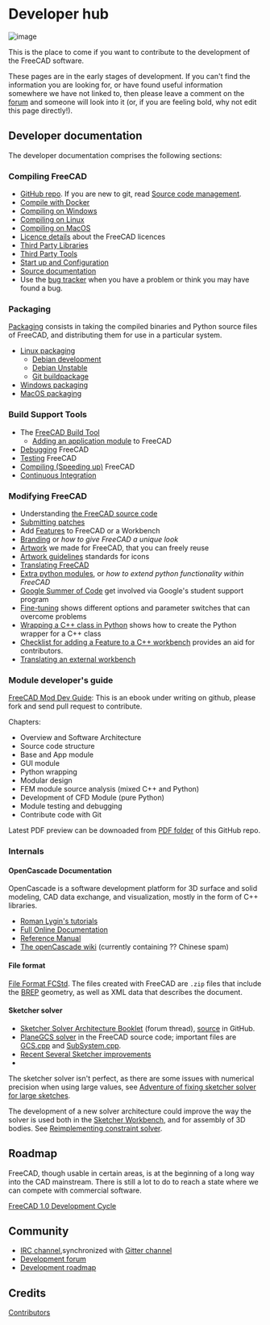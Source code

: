 # Developer hub

![image](https://github.com/FreeCAD/FreeCAD-documentation-docusaurus/assets/100439627/5b9c883b-00ab-45c8-8111-81778f84aa76)  

This is the place to come if you want to contribute to the development of the FreeCAD software.

These pages are in the early stages of development. If you can't find the information you are looking for, or have found useful information somewhere we have not linked to, then please leave a comment on the [forum](http://forum.freecadweb.org/index.php?sid=5f84150e79db8842e277b042077097ff) and someone will look into it (or, if you are feeling bold, why not edit this page directly!).

## Developer documentation

The developer documentation comprises the following sections:

### Compiling FreeCAD

- [GitHub repo](https://github.com/FreeCAD/FreeCAD). If you are new to git, read [Source code management](https://wiki.freecad.org/Source_code_management).
- [Compile with Docker](https://wiki.freecad.org/Compile_on_Docker)
- [Compiling on Windows](https://wiki.freecad.org/Compile_on_Windows)
- [Compiling on Linux](https://wiki.freecad.org/Compile_on_Linux)
- [Compiling on MacOS](https://wiki.freecad.org/Compile_on_MacOS)
- [Licence details](https://wiki.freecad.org/Licence) about the FreeCAD licences
- [Third Party Libraries](https://wiki.freecad.org/Third_Party_Libraries)
- [Third Party Tools](https://wiki.freecad.org/Third_Party_Tools)
- [Start up and Configuration](https://wiki.freecad.org/Start_up_and_Configuration)
- [Source documentation](https://wiki.freecad.org/Source_documentation)
- Use the [bug tracker](https://wiki.freecad.org/Tracker) when you have a problem or think you may have found a bug.

### Packaging

[Packaging](https://wiki.freecad.org/Packaging) consists in taking the compiled binaries and Python source files of FreeCAD, and distributing them for use in a particular system.

- [Linux packaging](https://wiki.freecad.org/Linux_packaging)
  - [Debian development](https://wiki.freecad.org/Debian_development)
  - [Debian Unstable](https://wiki.freecad.org/Debian_Unstable)
  - [Git buildpackage](https://wiki.freecad.org/Git_buildpackage)
- [Windows packaging](https://wiki.freecad.org/Windows_packaging)
- [MacOS packaging](https://wiki.freecad.org/MacOS_packaging)

### Build Support Tools

- The [FreeCAD Build Tool](https://wiki.freecad.org/FreeCAD_Build_Tool)
  - [Adding an application module](https://wiki.freecad.org/Workbench_creation) to FreeCAD
- [Debugging](https://wiki.freecad.org/Debugging) FreeCAD
- [Testing](https://wiki.freecad.org/Testing) FreeCAD
- [Compiling (Speeding up)](https://wiki.freecad.org/Compiling_(Speeding_up)) FreeCAD
- [Continuous Integration](https://wiki.freecad.org/Continuous_Integration)
  
### Modifying FreeCAD

- Understanding [the FreeCAD source code](https://wiki.freecad.org/The_FreeCAD_source_code)
- [Submitting patches](https://wiki.freecad.org/Tracker#Submitting_patches)
- Add [Features](https://wiki.freecad.org/Gui_Command) to FreeCAD or a Workbench
- [Branding](https://wiki.freecad.org/Branding) or _how to give FreeCAD a unique look_
- [Artwork](https://wiki.freecad.org/Artwork) we made for FreeCAD, that you can freely reuse
- [Artwork guidelines](https://wiki.freecad.org/Artwork_Guidelines) standards for icons 
- [Translating FreeCAD](https://wiki.freecad.org/Localisation)
- [Extra python modules](https://wiki.freecad.org/Extra_python_modules), or _how to extend python functionality within FreeCAD_
- [Google Summer of Code](https://wiki.freecad.org/Google_Summer_of_Code) get involved via Google's student support program
- [Fine-tuning](https://wiki.freecad.org/Fine-tuning) shows different options and parameter switches that can overcome problems
- [Wrapping a C++ class in Python](https://wiki.freecad.org/Wrapping_a_Cplusplus_class_in_Python) shows how to create the Python wrapper for a C++ class
- [Checklist for adding a Feature to a C++ workbench](https://wiki.freecad.org/NewFeatureCheckList_C%2B%2B) provides an aid for contributors.
- [Translating an external workbench](https://wiki.freecad.org/Translating_an_external_workbench)

### Module developer's guide

[FreeCAD Mod Dev Guide](https://github.com/qingfengxia/FreeCAD_Mod_Dev_Guide): This is an ebook under writing on github, please fork and send pull request to contribute.

Chapters:
- Overview and Software Architecture
- Source code structure
- Base and App module
- GUI module
- Python wrapping
- Modular design
- FEM module source analysis (mixed C++ and Python)
- Development of CFD Module (pure Python)
- Module testing and debugging
- Contribute code with Git
  
Latest PDF preview can be downoaded from [PDF folder](https://github.com/qingfengxia/FreeCAD_Mod_Dev_Guide/tree/master/pdf) of this GitHub repo.

### Internals

#### OpenCascade Documentation

OpenCascade is a software development platform for 3D surface and solid modeling, CAD data exchange, and visualization, mostly in the form of C++ libraries.

- [Roman Lygin's tutorials](http://opencascade.wikidot.com/romansarticles)
- [Full Online Documentation](https://dev.opencascade.org/cdoc/overview/html/index.html)
- [Reference Manual](https://dev.opencascade.org/doc/refman/html/index.html)
- [The openCascade wiki](http://opencascade.wikidot.com/) (currently containing ?? Chinese spam)
  
#### File format

[File Format FCStd](https://wiki.freecad.org/File_Format_FCStd). The files created with FreeCAD are `.zip` files that include the [BREP](https://en.wikipedia.org/wiki/Boundary_representation) geometry, as well as XML data that describes the document.

#### Sketcher solver

- [Sketcher Solver Architecture Booklet](https://forum.freecadweb.org/viewtopic.php?f=10&t=36355) (forum thread), [source](https://github.com/abdullahtahiriyo/FreeCADBooks/tree/master/FreeCAD_Solver_Architecture) in GitHub.
- [PlaneGCS solver](https://github.com/FreeCAD/FreeCAD/blob/master/src/Mod/Sketcher/App/planegcs/) in the FreeCAD source code; important files are [GCS.cpp](https://github.com/FreeCAD/FreeCAD/blob/master/src/Mod/Sketcher/App/planegcs/GCS.cpp) and [SubSystem.cpp](https://github.com/FreeCAD/FreeCAD/blob/master/src/Mod/Sketcher/App/planegcs/SubSystem.cpp).
- [Recent Several Sketcher improvements](https://forum.freecadweb.org/viewtopic.php?f=9&t=29192)
- 
The sketcher solver isn't perfect, as there are some issues with numerical precision when using large values, see [Adventure of fixing sketcher solver for large sketches](https://forum.freecadweb.org/viewtopic.php?f=10&t=40502).

The development of a new solver architecture could improve the way the solver is used both in the [Sketcher Workbench](docs\workbenches\sketcher.md), and for assembly of 3D bodies. See [Reimplementing constraint solver](https://forum.freecadweb.org/viewtopic.php?f=20&t=40525).

## Roadmap

FreeCAD, though usable in certain areas, is at the beginning of a long way into the CAD mainstream. There is still a lot to do to reach a state where we can compete with commercial software.

[FreeCAD 1.0 Development Cycle](https://wiki.freecad.org/FreeCAD_1.0_Development_Cycle)

## Community

- [IRC channel](ircs://irc.libera.chat:6697/freecad),synchronized with [Gitter channel](https://gitter.im/FreeCAD/FreeCAD)
- [Development forum](https://forum.freecad.org/viewforum.php?f=6)
- [Development roadmap](https://wiki.freecad.org/Development_roadmap)

## Credits

[Contributors](https://wiki.freecad.org/Contributors)
